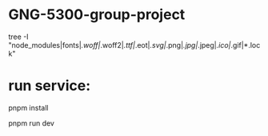 # GNG-5300-group-project

tree -I "node_modules|fonts|*.woff|*.woff2|*.ttf|*.eot|*.svg|*.png|*.jpg|*.jpeg|*.ico|*.gif|*.lock"


# run service:

pnpm install

pnpm run dev



